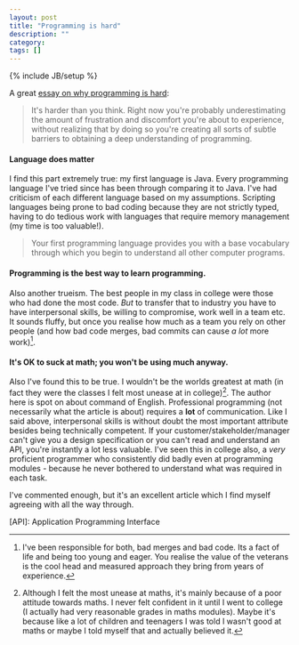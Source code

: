 ```yaml
---
layout: post
title: "Programming is hard"
description: ""
category: 
tags: []
---
```

{% include JB/setup %}

A great [essay on why programming is hard](http://writing.bryanwoods4e.com/1-poor-poor-child):

>It's harder than you think. Right now you're probably underestimating the amount of frustration and discomfort you're about to experience, without realizing that by
doing so you're creating all sorts of subtle barriers to obtaining a deep
understanding of programming.

#### Language does matter
I find this part extremely true: my first language is Java. Every programming language I've tried since has been through comparing it to Java. I've had criticism of each different language based on my assumptions. Scripting languages being prone to bad coding because they are not strictly typed, having to do tedious work with languages that require memory management (my time is too valuable!).

>Your first programming language provides you with a base vocabulary through which you begin to understand all other computer programs. 

#### Programming is the best way to learn programming.
Also another trueism. The best people in my class in college were those who had done the most code. *But* to transfer that to industry you have to have interpersonal skills, be willing to compromise, work well in a team etc. It sounds fluffy, but once you realise how much as a team you rely on other people (and how bad code merges, bad commits can cause *a lot* more work)[^1]. 

#### It's OK to suck at math; you won't be using much anyway.
Also I've found this to be true. I wouldn't be the worlds greatest at math (in fact they were the classes I felt most unease at in college)[^2]. The author here is spot on about command of English. Professional programming (not necessarily what the article is about) requires a **lot** of communication. Like I said above, interpersonal skills is without doubt the most important attribute besides being technically competent. If your customer/stakeholder/manager can't give you a design specification or you can't read and understand an API, you're instantly a lot less valuable. I've seen this in college also, a *very* proficient programmer who consistently did badly even at programming modules - because he never bothered to understand what was required in each task.

I've commented enough, but it's an excellent article which I find myself agreeing with all the way through.

[API]: Application Programming Interface

[^1]: I've been responsible for both, bad merges and bad code. Its a fact of life and being too young and eager. You realise the value of the veterans is the cool head and measured approach they bring from years of experience.

[^2]: Although I felt the most unease at maths, it's mainly because of a poor attitude towards maths. I never felt confident in it until I went to college (I actually had very reasonable grades in maths modules). Maybe it's because like a lot of children and teenagers I was told I wasn't good at maths or maybe I told myself that and actually believed it.

